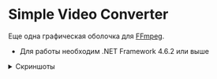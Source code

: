 # Simple Video Converter

Еще одна графическая оболочка для [FFmpeg](https://ffmpeg.org/).

* Для работы необходим .NET Framework 4.6.2 или выше

<details>
  <summary>Скриншоты</summary>

  ### Главное окно

  <img alt="Главное окно, вкладка Файл" src="screenshots/SimpleVideoConverter_20230103_1.png" width="625" height="292" />

  <img alt="Главное окно, вкладка Видео" src="screenshots/SimpleVideoConverter_20230103_2.png" width="625" height="292" />

  <img alt="Главное окно, вкладка Картинка" src="screenshots/SimpleVideoConverter_20230103_3.png" width="625" height="292" />

  <img alt="Главное окно, вкладка Фильтры" src="screenshots/SimpleVideoConverter_20230103_4.png" width="625" height="292" />

  <img alt="Главное окно, вкладка Аудио" src="screenshots/SimpleVideoConverter_20230103_5.png" width="625" height="292" />

  <img alt="Главное окно, вкладка Теги" src="screenshots/SimpleVideoConverter_20230103_6.png" width="625" height="292" />

  <img alt="Главное окно, вкладка Расширенные" src="screenshots/SimpleVideoConverter_20230103_7.png" width="625" height="292" />

  ### Конвертирование

  <img alt="Конвертирование" src="screenshots/SimpleVideoConverter_20230103_8.png" width="625" height="392" />

  <img alt="Конвертирование завершено" src="screenshots/SimpleVideoConverter_20230103_9.png" width="625" height="392" />

</details>
